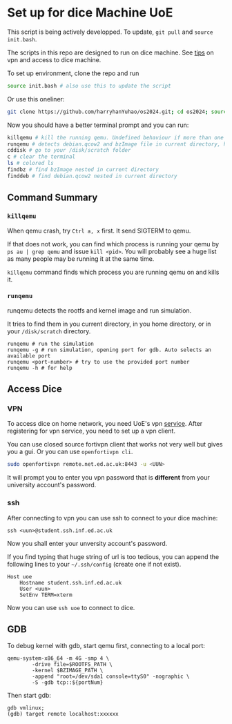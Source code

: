 # Set up for dice Machine UoE

This script is being actively developped. To update, `git pull` and `source init.bash`.

The scripts in this repo are designed to run on dice machine. See [tips](#access-dice) on vpn and access to dice machine.

To set up environment, clone the repo and run

```bash
source init.bash # also use this to update the script
```

Or use this oneliner: 

```bash
git clone https://github.com/harryhanYuhao/os2024.git; cd os2024; source init.bash
```

Now you should have a better terminal prompt and you can run:

```bash
killqemu # kill the running qemu. Undefined behaviour if more than one qemu issued by you is running
runqemu # detects debian.qcow2 and bzImage file in current directory, home, and `/disk/scratch`, and runs it
cddisk # go to your /disk/scratch folder
c # clear the terminal
ls # colored ls
findbz # find bzImage nested in current directory
finddeb # find debian.qcow2 nested in current directory
```

## Command Summary

### `killqemu`

When qemu crash, try `Ctrl a, x` first. It send SIGTERM to qemu.

If that does not work, you can find which process is running your qemu by `ps au | grep qemu` and issue `kill <pid>`.
You will probably see a huge list as many people may be running it at the same time.

`killqemu` command finds which process you are running qemu on and kills it.

###  `runqemu`

runqemu detects the rootfs and kernel image and run simulation. 

It tries to find them in you current directory, in you home directory, or in your `/disk/scratch` directory.


```
runqemu # run the simulation 
runqemu -g # run simulation, opening port for gdb. Auto selects an available port
runqemu <port-number> # try to use the provided port number
runqemu -h # for help
```

## Access Dice

### VPN

To access dice on home network, you need UoE's vpn [service](https://www.ed.ac.uk/information-services/computing/desktop-personal/vpn). After registering for vpn service, you need to set up a vpn client. 

You can use closed source fortivpn client that works not very well but gives you a gui.  Or you can use `openfortivpn cli`.

```bash
sudo openfortivpn remote.net.ed.ac.uk:8443 -u <UUN>
```

It will prompt you to enter you vpn password that is **different** from your university account's password.

### ssh 

After connecting to vpn you can use ssh to connect to your dice machine:

```
ssh <uun>@student.ssh.inf.ed.ac.uk
```

Now you shall enter your unversity account's password.

If you find typing that huge string of url is too tedious, you can append the following lines to your `~/.ssh/config` (create one if not exist).

```
Host uoe
	Hostname student.ssh.inf.ed.ac.uk
	User <uun>
	SetEnv TERM=xterm
```

Now you can use `ssh uoe` to connect to dice.

## GDB 

To debug kernel with gdb, start qemu first, connecting to a local port: 

```
qemu-system-x86_64 -m 4G -smp 4 \
        -drive file=$ROOTFS_PATH \
        -kernel $BZIMAGE_PATH \
        -append "root=/dev/sda1 console=ttyS0" -nographic \
        -S -gdb tcp::${portNum}
```

Then start gdb: 
```
gdb vmlinux;
(gdb) target remote localhost:xxxxxx
```
